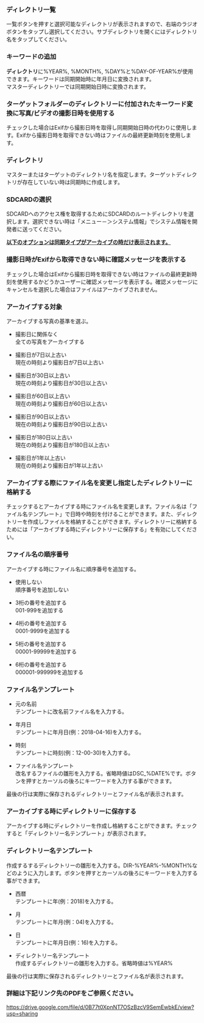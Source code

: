 ### ディレクトリ一覧  
一覧ボタンを押すと選択可能なディレクトリが表示されますので、右端のラジオボタンをタップし選択してください。サブディレクトリを開くにはディレクトリ名をタップしてください。 

### キーワードの追加  
**ディレクトリ**に%YEAR%, %MONTH%, %DAY%と%DAY-OF-YEAR%が使用できます。キーワードは同期開始時に年月日に変換されます。   
マスターディレクトリーでは同期開始日時に変換されます。

### ターゲットフォルダーのディレクトリーに付加されたキーワード変換に写真/ビデオの撮影日時を使用する    
チェックした場合はExifから撮影日時を取得し同期開始日時の代わりに使用します。Exifから撮影日時を取得できない時はファイルの最終更新時刻を使用します。 

### ディレクトリ  
マスターまたはターゲットのディレクトリ名を指定します。ターゲットディレクトリが存在していない時は同期時に作成します。 

### SDCARDの選択  
SDCARDへのアクセス権を取得するためにSDCARDのルートディレクトリを選択します。選択できない時は「メニュー－＞システム情報」でシステム情報を開発者に送ってください。 

<u>**以下のオプションは同期タイプがアーカイブの時だけ表示されます。**</u>  

### 撮影日時がExifから取得できない時に確認メッセージを表示する  
チェックした場合はExifから撮影日時を取得できない時はファイルの最終更新時刻を使用するかどうかユーザーに確認メッセージを表示する。確認メッセージにキャンセルを選択した場合はファイルはアーカイブされません。 

### アーカイブする対象  
アーカイブする写真の基準を選ぶ。  
- 撮影日に関係なく  
  全ての写真をアーカイブする

- 撮影日が7日以上古い  
  現在の時刻より撮影日が7日以上古い

- 撮影日が30日以上古い  
  現在の時刻より撮影日が30日以上古い

- 撮影日が60日以上古い  
  現在の時刻より撮影日が60日以上古い

- 撮影日が90日以上古い  
  現在の時刻より撮影日が90日以上古い

- 撮影日が180日以上古い  
  現在の時刻より撮影日が180日以上古い

- 撮影日が1年以上古い  
  現在の時刻より撮影日が1年以上古い 

### アーカイブする際にファイル名を変更し指定したディレクトリーに格納する  
チェックするとアーカイブする時にファイル名を変更します。ファイル名は「ファイル名テンプレート」で日時や時刻を付けることができます。また、ディレクトリーを作成しファイルを格納することができます。ディレクトリーに格納するためには「アーカイブする時にディレクトリーに保存する」を有効にしてください。 

### ファイル名の順序番号  
アーカイブする時にファイル名に順序番号を追加する。  
- 使用しない  
  順序番号を追加しない

- 3桁の番号を追加する  
  001-999を追加する

- 4桁の番号を追加する  
  0001-9999を追加する

- 5桁の番号を追加する  
  00001-99999を追加する

- 6桁の番号を追加する  
  000001-999999を追加する 

### ファイル名テンプレート  
- 元の名前  
  テンプレートに改名前ファイル名を入力する。

- 年月日  
  テンプレートに年月日(例：2018-04-16)を入力する。

- 時刻  
  テンプレートに時刻(例：12-00-30)を入力する。

- ファイル名テンプレート  
  改名するファイルの雛形を入力する。省略時値はDSC_%DATE%です。ボタンを押すとカーソルの後ろにキーワードを入力する事ができます。

最後の行は実際に保存されるディレクトリーとファイル名が表示されます。

### アーカイブする時にディレクトリーに保存する  
アーカイブする時にディレクトリーを作成し格納することができます。チェックすると「ディレクトリー名テンプレート」が表示されます。 

### ディレクトリー名テンプレート  
作成するするディレクトリーの雛形を入力する。DIR-%YEAR%-%MONTH%などのように入力します。ボタンを押すとカーソルの後ろにキーワードを入力する事ができます。  
- 西暦  
  テンプレートに年(例：2018)を入力する。

- 月  
  テンプレートに年月(例：04)を入力する。

- 日  
  テンプレートに年月日(例：16)を入力する。

- ディレクトリー名テンプレート  
  作成するディレクトリーの雛形を入力する。省略時値は%YEAR%

最後の行は実際に保存されるディレクトリーとファイル名が表示されます。 

### 詳細は下記リンク先のPDFをご参照ください。  
https://drive.google.com/file/d/0B77t0XpnNT7OSzBzcV9SemEwbkE/view?usp=sharing